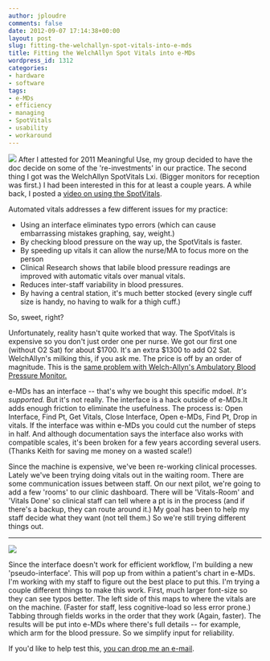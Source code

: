 ```yaml
---
author: jploudre
comments: false
date: 2012-09-07 17:14:38+00:00
layout: post
slug: fitting-the-welchallyn-spot-vitals-into-e-mds
title: Fitting the WelchAllyn Spot Vitals into e-MDs
wordpress_id: 1312
categories:
- hardware
- software
tags:
- e-MDs
- efficiency
- managing
- SpotVitals
- usability
- workaround
---
```


![](http://unchart.com/wp-content/uploads/2011/08/450x0-E1-2-150x150.jpg) After I attested for 2011 Meaningful Use, my group decided to have the doc decide on some of the 're-investments' in our practice. The second thing I got was the WelchAllyn SpotVitals Lxi. (Bigger monitors for reception was first.) I had been interested in this for at least a couple years. A while back, I posted a [video on using the SpotVitals](http://unchart.com/2012/welchallyn-spotvitals-lxi/).

Automated vitals addresses a few different issues for my practice:

* Using an interface eliminates typo errors (which can cause embarrassing mistakes graphing, say, weight.)
* By checking blood pressure on the way up, the SpotVitals is faster.
* By speeding up vitals it can allow the nurse/MA to focus more on the person
* Clinical Research shows that labile blood pressure readings are improved with automatic vitals over manual vitals.
* Reduces inter-staff variability in blood pressures.
* By having a central station, it's much better stocked (every single cuff size is handy, no having to walk for a thigh cuff.)

So, sweet, right?

Unfortunately, reality hasn't quite worked that way. The SpotVitals is expensive so you don't just order one per nurse. We got our first one (without O2 Sat) for about $1700. It's an extra $1300 to add O2 Sat. WelchAllyn's milking this, if you ask me. The price is off by an order of magnitude. This is the [same problem with Welch-Allyn's Ambulatory Blood Pressure Monitor.](http://unchart.com/2011/ambulatory-blood-pressure-monitor-wheres-innovation/)

e-MDs has an interface -- that's why we bought this specific mdoel. *It's supported.* But it's not really. The interface is a hack outside of e-MDs.It adds enough friction to eliminate the usefulness. The process is: Open Interface, Find Pt, Get Vitals, Close Interface, Open e-MDs, Find Pt, Drop in vitals. If the interface was within e-MDs you could cut the number of steps in half. And although documentation says the interface also works with compatible scales, it's been broken for a few years according several users. (Thanks Keith for saving me money on a wasted scale!)

Since the machine is expensive, we've been re-working clinical processes. Lately we've been trying doing vitals out in the waiting room. There are some communication issues between staff. On our next pilot, we're going to add a few 'rooms' to our clinic dashboard. There will be 'Vitals-Room' and 'Vitals Done' so clinical staff can tell where a pt is in the process (and if there's a backup, they can route around it.) My goal has been to help my staff decide what they want (not tell them.) So we're still trying different things out.

----------------------
![](http://unchart.com/wp-content/uploads/2012/09/vitalsbackground-300x185.png)

Since the interface doesn't work for efficient workflow, I'm building a new 'pseudo-interface'. This will pop up from within a patient's chart in e-MDs. I'm working with my staff to figure out the best place to put this. I'm trying a couple different things to make this work. First, much larger font-size so they can see typos better. The left side of this maps to where the vitals are on the machine. (Faster for staff, less cognitive-load so less error prone.) Tabbing through fields works in the order that they work (Again, faster). The results will be put into e-MDs where there's full details -- for example, which arm for the blood pressure. So we simplify input for reliability. 

If you'd like to help test this,  [you can drop me an e-mail](http://unchart.com/about/).




